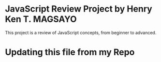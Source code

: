 # JavaScript Review Project by Henry Ken T. MAGSAYO
This project is a review of JavaScript concepts, from beginner to advanced.
# Updating this file from my Repo
